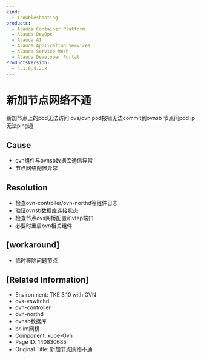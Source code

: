 ```yaml
---
kind:
  - Troubleshooting
products:
  - Alauda Container Platform
  - Alauda DevOps
  - Alauda AI
  - Alauda Application Services
  - Alauda Service Mesh
  - Alauda Developer Portal
ProductsVersion:
  - 4.1.0,4.2.x
---
```

<!-- A type of document that involves encountering a fault, diagnosing it, performing root cause analysis, and providing solutions. -->

# 新加节点网络不通

新加节点上的pod无法访问 ovs/ovn pod报错无法commit到ovnsb 节点间pod ip无法ping通

## Cause
- ovn组件与ovnsb数据库通信异常
- 节点网络配置异常

## Resolution
- 检查ovn-controller/ovn-northd等组件日志
- 验证ovnsb数据库连接状态
- 检查节点ovs网桥配置和vtep端口
- 必要时重启ovn相关组件

## [workaround]
- 临时移除问题节点

## [Related Information]
- Environment: TKE 3.10 with OVN
- ovs-vswitchd
- ovn-controller
- ovn-northd
- ovnsb数据库
- br-int网桥
- Component: kube-Ovn
- Page ID: 140830685
- Original Title: 新加节点网络不通
